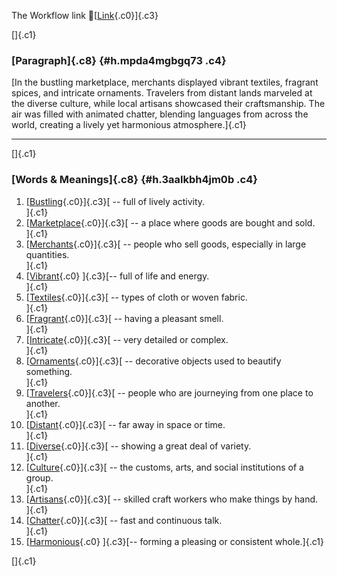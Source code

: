 The Workflow link
👏[[Link](https://www.google.com/url?q=http://www.google.com&sa=D&source=editors&ust=1758242294695109&usg=AOvVaw0Mr_7SOtXaTfaYp4Tvz01s){.c0}]{.c3}

[]{.c1}

### [Paragraph]{.c8} {#h.mpda4mgbgq73 .c4}

[In the bustling marketplace, merchants displayed vibrant textiles,
fragrant spices, and intricate ornaments. Travelers from distant lands
marveled at the diverse culture, while local artisans showcased their
craftsmanship. The air was filled with animated chatter, blending
languages from across the world, creating a lively yet harmonious
atmosphere.]{.c1}

------------------------------------------------------------------------

[]{.c1}

### [Words & Meanings]{.c8} {#h.3aalkbh4jm0b .c4}

1.  [[Bustling](https://www.google.com/url?q=http://www.google.com&sa=D&source=editors&ust=1758242294695685&usg=AOvVaw1vmJGD65zvc3rT8OCaJYG_){.c0}]{.c3}[ --
    full of lively activity.\
    ]{.c1}
2.  [[Marketplace](https://www.google.com/url?q=http://www.google.com&sa=D&source=editors&ust=1758242294695816&usg=AOvVaw3jR7KjQqVxVUdojq2Y8PHs){.c0}]{.c3}[ --
    a place where goods are bought and sold.\
    ]{.c1}
3.  [[Merchants](https://www.google.com/url?q=http://www.google.com&sa=D&source=editors&ust=1758242294695926&usg=AOvVaw1ucFdyfu71NxNXInMxn6H8){.c0}]{.c3}[ --
    people who sell goods, especially in large quantities.\
    ]{.c1}
4.  [[Vibrant](https://www.google.com/url?q=http://www.google.com&sa=D&source=editors&ust=1758242294696060&usg=AOvVaw3CoIuJNRg4Z47mZhVadB7_){.c0}
    ]{.c3}[-- full of life and energy.\
    ]{.c1}
5.  [[Textiles](https://www.google.com/url?q=http://www.google.com&sa=D&source=editors&ust=1758242294696151&usg=AOvVaw1WYet7kLIuLXzzM4IUVK1u){.c0}]{.c3}[ --
    types of cloth or woven fabric.\
    ]{.c1}
6.  [[Fragrant](https://www.google.com/url?q=http://www.google.com&sa=D&source=editors&ust=1758242294696246&usg=AOvVaw1lmopChESwKPQveZt1kVAe){.c0}]{.c3}[ --
    having a pleasant smell.\
    ]{.c1}
7.  [[Intricate](https://www.google.com/url?q=http://www.google.com&sa=D&source=editors&ust=1758242294696338&usg=AOvVaw0Ynu52K-FkmUESV1ju91Nq){.c0}]{.c3}[ --
    very detailed or complex.\
    ]{.c1}
8.  [[Ornaments](https://www.google.com/url?q=http://www.google.com&sa=D&source=editors&ust=1758242294696432&usg=AOvVaw0HNTmK2xY-yahg_3CTEQuc){.c0}]{.c3}[ --
    decorative objects used to beautify something.\
    ]{.c1}
9.  [[Travelers](https://www.google.com/url?q=http://www.google.com&sa=D&source=editors&ust=1758242294696539&usg=AOvVaw2KWory77IIZiHFp3fR0bhZ){.c0}]{.c3}[ --
    people who are journeying from one place to another.\
    ]{.c1}
10. [[Distant](https://www.google.com/url?q=http://www.google.com&sa=D&source=editors&ust=1758242294696663&usg=AOvVaw0c0P6RfLxMP4WfiOpg8WeD){.c0}]{.c3}[ --
    far away in space or time.\
    ]{.c1}
11. [[Diverse](https://www.google.com/url?q=http://www.google.com&sa=D&source=editors&ust=1758242294696767&usg=AOvVaw3y-UCkAqbGEcJQ5ymOnpot){.c0}]{.c3}[ --
    showing a great deal of variety.\
    ]{.c1}
12. [[Culture](https://www.google.com/url?q=http://www.google.com&sa=D&source=editors&ust=1758242294696866&usg=AOvVaw2AB-0Ju4Ajq6F9qyYl-jPi){.c0}]{.c3}[ --
    the customs, arts, and social institutions of a group.\
    ]{.c1}
13. [[Artisans](https://www.google.com/url?q=http://www.google.com&sa=D&source=editors&ust=1758242294696983&usg=AOvVaw1euJt_BPzp9UTVj6MO5WWE){.c0}]{.c3}[ --
    skilled craft workers who make things by hand.\
    ]{.c1}
14. [[Chatter](https://www.google.com/url?q=http://www.google.com&sa=D&source=editors&ust=1758242294697091&usg=AOvVaw3UQNs_yrgAKeTuB9yy-siP){.c0}]{.c3}[ --
    fast and continuous talk.\
    ]{.c1}
15. [[Harmonious](https://www.google.com/url?q=http://www.google.com&sa=D&source=editors&ust=1758242294697188&usg=AOvVaw0Iyr34lqc6a2nsACZ9Tx-k){.c0}
    ]{.c3}[-- forming a pleasing or consistent whole.]{.c1}

[]{.c1}
